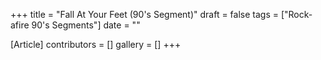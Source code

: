 +++
title = "Fall At Your Feet (90's Segment)"
draft = false
tags = ["Rock-afire 90's Segments"]
date = ""

[Article]
contributors = []
gallery = []
+++